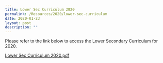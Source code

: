 ```yaml
---
title: Lower Sec Curriculum 2020
permalink: /Resources/2020/lower-sec-curriculum
date: 2020-01-23
layout: post
description: ""
---
```

Please refer to the link below to access the Lower Secondary Curriculum for 2020.  
  
[Lower Sec Curriculum 2020.pdf](https://www-bpghs-moe-edu-sg-admin.cwp.sg/qql/slot/u148/BPGHS%202020/Announcements%20&%20Updates/Lower%20Sec%20Curriculum%202020.pdf)